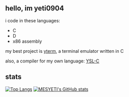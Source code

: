## hello, im yeti0904


i code in these languages:
- C
- D
- x86 assembly

my best project is [yterm](https://github.com/yeti0904/yterm), a terminal emulator written in C

also, a compiler for my own language: [YSL-C](https://github.com/YSL-C)
## stats
[![Top Langs](https://github-readme-stats.vercel.app/api/top-langs/?username=yeti0904&theme=gruvbox)](https://github.com/anuraghazra/github-readme-stats)
[![MESYETI's GitHub stats](https://github-readme-stats.vercel.app/api?username=yeti0904&show_icons=true&theme=gruvbox)](https://github.com/anuraghazra/github-readme-stats)

